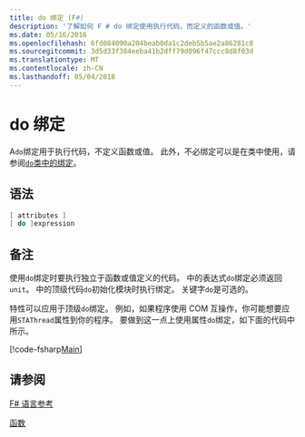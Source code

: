 ```yaml
---
title: do 绑定 (F#)
description: '了解如何 F # do 绑定使用执行代码，而定义的函数或值。'
ms.date: 05/16/2016
ms.openlocfilehash: 6fd084090a204beab0da1c2deb5b5ae2a86281c8
ms.sourcegitcommit: 3d5d33f384eeba41b2dff79d096f47ccc8d8f03d
ms.translationtype: MT
ms.contentlocale: zh-CN
ms.lasthandoff: 05/04/2018
---
```

# <a name="do-bindings"></a>do 绑定

A`do`绑定用于执行代码，不定义函数或值。 此外，不必绑定可以是在类中使用，请参阅[`do`类中的绑定](../members/do-bindings-in-classes.md)。


## <a name="syntax"></a>语法

```fsharp
[ attributes ]
[ do ]expression
```

## <a name="remarks"></a>备注
使用`do`绑定时要执行独立于函数或值定义的代码。 中的表达式`do`绑定必须返回`unit`。 中的顶级代码`do`初始化模块时执行绑定。 关键字`do`是可选的。

特性可以应用于顶级`do`绑定。 例如，如果程序使用 COM 互操作，你可能想要应用`STAThread`属性到你的程序。 要做到这一点上使用属性`do`绑定，如下面的代码中所示。

[!code-fsharp[Main](../../../../samples/snippets/fsharp/lang-ref-1/snippet201.fs)]
    
## <a name="see-also"></a>请参阅
[F# 语言参考](../index.md)

[函数](index.md)

